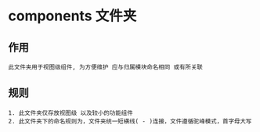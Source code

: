 # components 文件夹

## 作用
```
此文件夹用于视图级组件, 为方便维护 应与归属模块命名相同 或有所关联
```
## 规则
>
```
1. 此文件夹仅存放视图级 以及较小的功能组件
2. 此文件夹下的命名规则为，文件夹统一短横线( - )连接，文件遵循驼峰模式，首字母大写
```